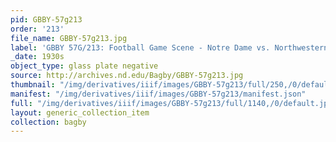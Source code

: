 ```yaml
---
pid: GBBY-57g213
order: '213'
file_name: GBBY-57g213.jpg
label: 'GBBY 57G/213: Football Game Scene - Notre Dame vs. Northwestern - c1930s'
_date: 1930s
object_type: glass plate negative
source: http://archives.nd.edu/Bagby/GBBY-57g213.jpg
thumbnail: "/img/derivatives/iiif/images/GBBY-57g213/full/250,/0/default.jpg"
manifest: "/img/derivatives/iiif/images/GBBY-57g213/manifest.json"
full: "/img/derivatives/iiif/images/GBBY-57g213/full/1140,/0/default.jpg"
layout: generic_collection_item
collection: bagby
---
```

